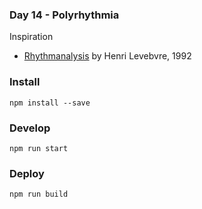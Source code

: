 ### Day 14 - Polyrhythmia

Inspiration
- [Rhythmanalysis](https://grrrr.org/data/edu/20110509-cascone/rhythmanalysis_space_time_and.pdf) by Henri Levebvre, 1992


### Install
`npm install --save`

### Develop
`npm run start`

### Deploy
`npm run build`
